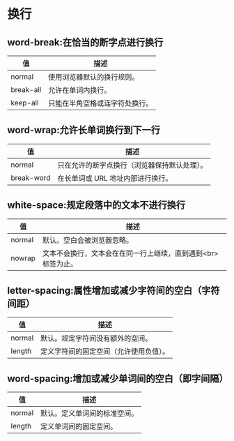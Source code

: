 # 换行

## word-break:在恰当的断字点进行换行

|值|描述|
|---|---|
|normal|使用浏览器默认的换行规则。|
|break-all|允许在单词内换行。|
|keep-all|只能在半角空格或连字符处换行。|

## word-wrap:允许长单词换行到下一行

|值|描述|
|---|---|
|normal|只在允许的断字点换行（浏览器保持默认处理）。|
|break-word|在长单词或 URL 地址内部进行换行。|

## white-space:规定段落中的文本不进行换行

|值|描述|
|---|---|
|normal|默认。空白会被浏览器忽略。|
|nowrap|文本不会换行，文本会在在同一行上继续，直到遇到\<br\>标签为止。|

## letter-spacing:属性增加或减少字符间的空白（字符间距）

|值|描述|
|---|---|
|normal|默认。规定字符间没有额外的空间。|
|length|定义字符间的固定空间（允许使用负值）。|

## word-spacing:增加或减少单词间的空白（即字间隔）

|值|描述|
|---|---|
|normal|默认。定义单词间的标准空间。|
|length|定义单词间的固定空间。|